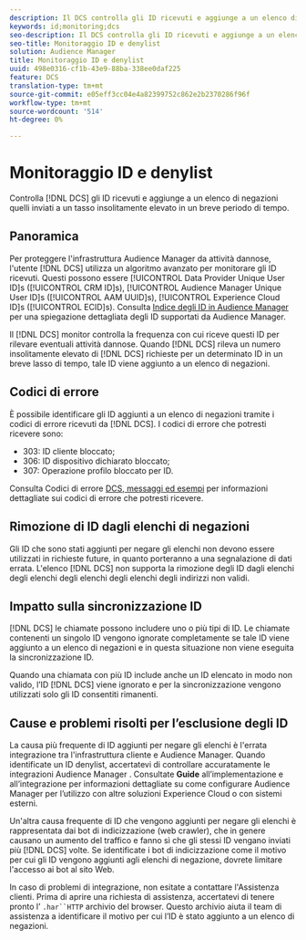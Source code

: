 ```yaml
---
description: Il DCS controlla gli ID ricevuti e aggiunge a un elenco di negazioni quelli inviati a un tasso insolitamente elevato in un breve periodo di tempo.
keywords: id;monitoring;dcs
seo-description: Il DCS controlla gli ID ricevuti e aggiunge a un elenco di negazioni quelli inviati a un tasso insolitamente elevato in un breve periodo di tempo.
seo-title: Monitoraggio ID e denylist
solution: Audience Manager
title: Monitoraggio ID e denylist
uuid: 498e0316-cf1b-43e9-88ba-338ee0daf225
feature: DCS
translation-type: tm+mt
source-git-commit: e05eff3cc04e4a82399752c862e2b2370286f96f
workflow-type: tm+mt
source-wordcount: '514'
ht-degree: 0%

---
```



# Monitoraggio ID e denylist

Controlla [!DNL DCS] gli ID ricevuti e aggiunge a un elenco di negazioni quelli inviati a un tasso insolitamente elevato in un breve periodo di tempo.

## Panoramica

Per proteggere l&#39;infrastruttura Audience Manager  da attività dannose, l&#39;utente [!DNL DCS] utilizza un algoritmo avanzato per monitorare gli ID ricevuti. Questi possono essere [!UICONTROL Data Provider Unique User ID]s ([!UICONTROL CRM ID]s), [!UICONTROL Audience Manager Unique User ID]s ([!UICONTROL AAM UUID]s), [!UICONTROL Experience Cloud ID]s ([!UICONTROL ECID]s). Consulta [Indice degli ID in  Audience Manager](../../../reference/ids-in-aam.md) per una spiegazione dettagliata degli ID supportati da  Audience Manager.

Il [!DNL DCS] monitor controlla la frequenza con cui riceve questi ID per rilevare eventuali attività dannose. Quando [!DNL DCS] rileva un numero insolitamente elevato di [!DNL DCS] richieste per un determinato ID in un breve lasso di tempo, tale ID viene aggiunto a un elenco di negazioni.

## Codici di errore

È possibile identificare gli ID aggiunti a un elenco di negazioni tramite i codici di errore ricevuti da [!DNL DCS]. I codici di errore che potresti ricevere sono:

* 303: ID cliente bloccato;
* 306: ID dispositivo dichiarato bloccato;
* 307: Operazione profilo bloccato per ID.

Consulta Codici di errore [DCS, messaggi ed esempi](dcs-error-codes.md) per informazioni dettagliate sui codici di errore che potresti ricevere.

## Rimozione di ID dagli elenchi di negazioni

Gli ID che sono stati aggiunti per negare gli elenchi non devono essere utilizzati in richieste future, in quanto porteranno a una segnalazione di dati errata. L&#39;elenco [!DNL DCS] non supporta la rimozione degli ID dagli elenchi degli elenchi degli elenchi degli elenchi degli indirizzi non validi.

## Impatto sulla sincronizzazione ID

[!DNL DCS] le chiamate possono includere uno o più tipi di ID. Le chiamate contenenti un singolo ID vengono ignorate completamente se tale ID viene aggiunto a un elenco di negazioni e in questa situazione non viene eseguita la sincronizzazione ID.

Quando una chiamata con più ID include anche un ID elencato in modo non valido, l’ID [!DNL DCS] viene ignorato e per la sincronizzazione vengono utilizzati solo gli ID consentiti rimanenti.

## Cause e problemi risolti per l’esclusione degli ID

La causa più frequente di ID aggiunti per negare gli elenchi è l&#39;errata integrazione tra l&#39;infrastruttura cliente e  Audience Manager. Quando identificate un ID denylist, accertatevi di controllare accuratamente le integrazioni Audience Manager . Consultate **Guide** all’implementazione e all’integrazione per informazioni dettagliate su come configurare  Audience Manager per l’utilizzo con altre soluzioni  Experience Cloud o con sistemi esterni.

Un&#39;altra causa frequente di ID che vengono aggiunti per negare gli elenchi è rappresentata dai bot di indicizzazione (web crawler), che in genere causano un aumento del traffico e fanno sì che gli stessi ID vengano inviati più [!DNL DCS] volte. Se identificate i bot di indicizzazione come il motivo per cui gli ID vengono aggiunti agli elenchi di negazione, dovrete limitare l&#39;accesso ai bot al sito Web.

In caso di problemi di integrazione, non esitate a contattare l&#39;Assistenza clienti. Prima di aprire una richiesta di assistenza, accertatevi di tenere pronto l’ `.har``HTTP` archivio del browser. Questo archivio aiuta il team di assistenza a identificare il motivo per cui l’ID è stato aggiunto a un elenco di negazioni.